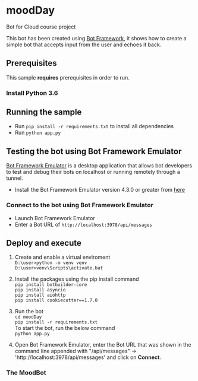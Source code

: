 # moodDay

Bot for Cloud course project

This bot has been created using [Bot Framework](https://dev.botframework.com), it shows how to create a simple bot that accepts input from the user and echoes it back.

## Prerequisites

This sample **requires** prerequisites in order to run.

### Install Python 3.6

## Running the sample
- Run `pip install -r requirements.txt` to install all dependencies
- Run `python app.py`


## Testing the bot using Bot Framework Emulator

[Bot Framework Emulator](https://github.com/microsoft/botframework-emulator) is a desktop application that allows bot developers to test and debug their bots on localhost or running remotely through a tunnel.

- Install the Bot Framework Emulator version 4.3.0 or greater from [here](https://github.com/Microsoft/BotFramework-Emulator/releases)

### Connect to the bot using Bot Framework Emulator

- Launch Bot Framework Emulator
- Enter a Bot URL of `http://localhost:3978/api/messages`


## Deploy and execute

1. Create and enable a virtual enviroment  
`D:\user>python -m venv venv`  
`D:\user>venv\Scripts\activate.bat`

2. Install the packages using the pip install command  
`pip install botbuilder-core`  
`pip install asyncio`  
`pip install aiohttp`  
`pip install cookiecutter==1.7.0`  

3. Run the bot  
`cd moodDay`  
`pip install -r requirements.txt`  
To start the bot, run the below command  
`python app.py`

4. Open Bot Framework Emulator, enter the Bot URL that was shown in the command line appended with "/api/messages" -> 'http://localhost:3978/api/messages' and click on **Connect**.

### The MoodBot
